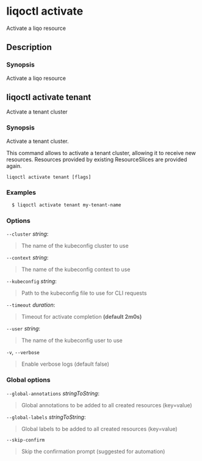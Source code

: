 # liqoctl activate

Activate a liqo resource

## Description

### Synopsis

Activate a liqo resource


## liqoctl activate tenant

Activate a tenant cluster

### Synopsis

Activate a tenant cluster.

This command allows to activate a tenant cluster, allowing it to receive new resources.
Resources provided by existing ResourceSlices are provided again.



```
liqoctl activate tenant [flags]
```

### Examples


```bash
  $ liqoctl activate tenant my-tenant-name
```





### Options
`--cluster` _string_:

>The name of the kubeconfig cluster to use

`--context` _string_:

>The name of the kubeconfig context to use

`--kubeconfig` _string_:

>Path to the kubeconfig file to use for CLI requests

`--timeout` _duration_:

>Timeout for activate completion **(default 2m0s)**

`--user` _string_:

>The name of the kubeconfig user to use

`-v`, `--verbose`

>Enable verbose logs (default false)


### Global options

`--global-annotations` _stringToString_:

>Global annotations to be added to all created resources (key=value)

`--global-labels` _stringToString_:

>Global labels to be added to all created resources (key=value)

`--skip-confirm`

>Skip the confirmation prompt (suggested for automation)

